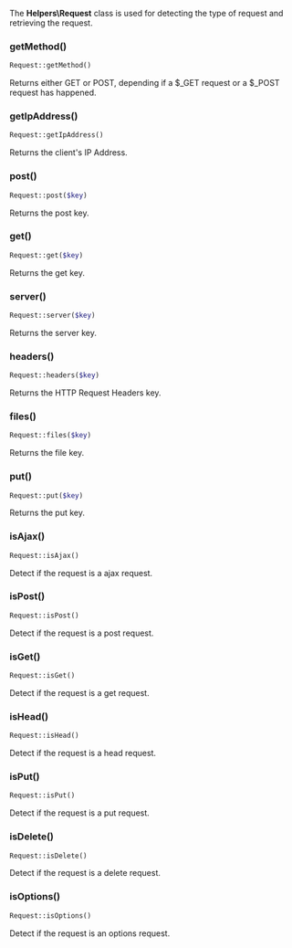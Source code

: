The **Helpers\Request** class is used for detecting the type of request and retrieving the request.

### getMethod()

```php
Request::getMethod()
```
Returns either GET or POST, depending if a $_GET request or a $_POST request has happened.

### getIpAddress()
```php
Request::getIpAddress()
```
Returns the client's IP Address.

### post()
```php
Request::post($key)
```
Returns the post key.

### get()
```php
Request::get($key)
```
Returns the get key.

### server()
```php
Request::server($key)
```
Returns the server key.

### headers()
```php
Request::headers($key)
```
Returns the HTTP Request Headers key.

### files()
```php
Request::files($key)
```
Returns the file key.

### put()
```php
Request::put($key)
```
Returns the put key.

### isAjax()
```php
Request::isAjax()
```
Detect if the request is a ajax request.

### isPost()
```php
Request::isPost()
```
Detect if the request is a post request.

### isGet()
```php
Request::isGet()
```
Detect if the request is a get request.

### isHead()
```php
Request::isHead()
```
Detect if the request is a head request.

### isPut()
```php
Request::isPut()
```
Detect if the request is a put request.

### isDelete()
```php
Request::isDelete()
```
Detect if the request is a delete request.

### isOptions()
```php
Request::isOptions()
```
Detect if the request is an options request.